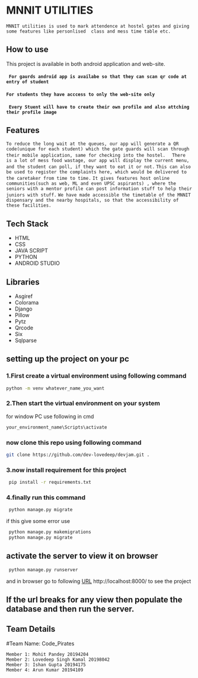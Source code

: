 # MNNIT UTILITIES 
```
MNNIT utilities is used to mark attendence at hostel gates and giving some features like personlised  class and mess time table etc.
```


## How to use

This project is available in both android application and web-site.
#### ``` For gaurds android app is availabe so that they can scan qr code at entry of student```
#### ``` For students they have acccess to only the web-site only ```
#### ``` Every Stuent will have to create their own profile and also attching their profile image```

## Features

```To reduce the long wait at the queues, our app will generate a QR code(unique for each student) which the gate guards will scan through their mobile application, same for checking into the hostel. ```
``` There is a lot of mess food wastage, our app will display the current menu, and the student can poll, if they want to eat it or not.```
```This can also be used to register the complaints here, which would be delivered to the caretaker from time to time.```
```It gives features host online communities(such as web, ML and even UPSC aspirants) , where the seniors with a mentor profile can post information stuff to help their juniors with stuff.```
```We have made accessible the timetable of the MNNIT dispensary and the nearby hospitals, so that the accessibility of these facilities.```


## Tech Stack
* HTML
* CSS
* JAVA SCRIPT
* PYTHON
* ANDROID STUDIO 

## Libraries
* Asgiref
* Colorama
* Django
* Pillow
* Pytz
* Qrcode
* Six
* Sqlparse


## setting up the project on your pc
### 1.First create a virtual environment using following command

```bash
python -m venv whatever_name_you_want
```
### 2.Then start the virtual environment on your system
for window PC use following in cmd


```bash
your_environment_name\Scripts\activate
```
### now clone this repo using following command

```bash
git clone https://github.com/dev-lovedeep/devjam.git .
```
### 3.now install requirement for this project

```bash
 pip install -r requirements.txt
```
### 4.finally run this command 

```bash
 python manage.py migrate
```
if this give some error use 
```bash
 python manage.py makemigrations
 python manage.py migrate
```

## activate the server to view it on browser
```bash
 python manage.py runserver
```
and in browser go to following [URL](http://localhost:8000/) http://localhost:8000/ to see the project


## If the url breaks for any view then populate the database and then run the server.

## Team Details
#Team Name: Code_Pirates
```
Member 1: Mohit Pandey 20194204
Member 2: Lovedeep Singh Kamal 20198042
Member 3: Ishan Gupta 20194175
Member 4: Arun Kumar 20194109

```



